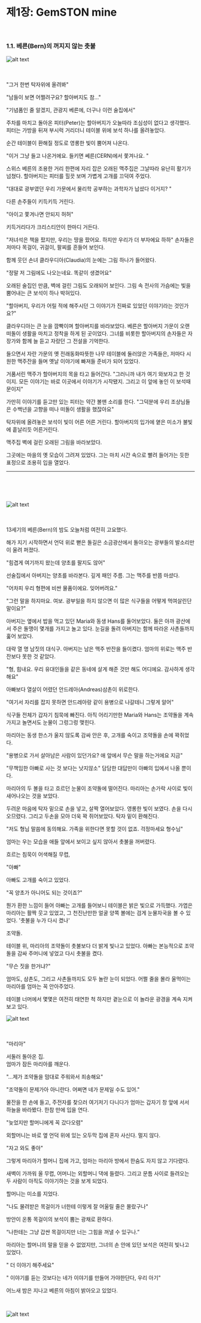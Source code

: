 # 제1장: GemSTON mine


<br>

### 1.1. 베른(Bern)의 꺼지지 않는 촛불
![alt text](image.png)
<br><br><br>

"그거 한번 탁자위에 올려봐"

"남들이 보면 어쩔려구요? 할아버지도 참..."

"기념품인 줄 알겠지, 관광지 베른에, 더구나 이런 술집에서"

주차를 마치고 돌아온 피터(Peter)는 할아버지가 오늘따라 조심성이 없다고 생각했다. 피터는 가방을 뒤져 부시럭 거리더니 테이블 위에 보석 하나를 올려놓았다.

순간 테이블이 환해질 정도로 영롱한 빛이 뿜어져 나온다.

"이거 그냥 들고 나온거에요. 들키면 쎄른(CERN)에서 쫓겨나요. "

스위스 베른의 조용한 거리 한편에 자리 잡은 오래된 맥주집은 그날따라 유난히 활기가 넘쳤다. 할아버지는 피터를 힐끗 보며 가볍게 고개를 끄덕여 주었다.

"대대로 광부였던 우리 가문에서 물리학 공부하는 과학자가 납셨다 이거지? "

다른 손주들이 키득키득 거린다.

"아이고 쫓겨나면 안되지 허허"

키득거리다가 크리스티안이 한마디 거든다.

"저녀석은 책을 팠지만, 우리는 땅을 팠어요. 하지만 우리가 더 부자에요 하하" 손자들은 저마다 목걸이, 귀걸이, 팔찌를 흔들어 보인다.

함께 웃던 손녀 클라우디아(Claudia)의 눈에는 그림 하나가 들어왔다.

"정말 저 그림에도 나오는네요. 똑같이 생겼어요"

오래된 술집인 만큼, 벽에 걸린 그림도 오래되어 보인다. 그림 속 전사의 가슴에는 빛을 뿜어내는 큰 보석이 하나 박혀있다.

"할아버지, 우리가 어릴 적에 해주시던 그 이야기가 진짜로 있었던 이야기라는 것인가요?"

클라우디아는 큰 눈을 깜빡이며 할아버지를 바라보았다. 베른은 할아버지 가문이 오랜 떠돌이 생활을 마치고 정착을 하게 된 곳이었다. 그녀를 비롯한 할아버지의 손자들은 자장가와 함께 늘 듣고 자랐던 그 전설을 기억한다.

들으면서 자란 가문의 옛 전래동화따뜻한 나무 테이블에 둘러앉은 가족들은, 저마다 시원한 맥주잔을 들며 옛날 이야기에 빠져들 준비가 되어 있었다.

거품서린 맥주가 할아버지의 목을 타고 들어간다. "그러니까 내가 여기 와보자고 한 것이지. 모든 이야기는 바로 이곳에서 이야기가 시작됐지. 그리고 이 앞에 놓인 이 보석때문이지"

가만히 이야기를 듣고만 있는 피터는 약간 볼맨 소리를 한다. "그덕분에 우리 조상님들은 수백년을 고향을 떠나 떠돌이 생활을 했잖아요"

탁자위에 올려놓은 보석이 빛이 어른 어른 거린다. 할아버지의 입가에 옅은 미소가 불빛에 흩날리듯 어른거린다.

맥주집 벽에 걸린 오래된 그림을 바라보았다.

그곳에는 마을의 옛 모습이 그려져 있었다. 그는 마치 시간 속으로 빨려 들어가는 듯한 표정으로 조용히 입을 열었다.



--------------------------------
<br><br><br>

![alt text](image-4.png)
<br><br><br>

13세기의 베른(Bern)의 밤도 오늘처럼 여전히 고요했다.

해가 지기 시작하면서 언덕 위로 뻗은 돌길은 소금광산에서 돌아오는 광부들의 발소리만이 울려 퍼졌다.

"힘겹게 여기까지 왔는데 양초를 팔지도 않어"

선술집에서 아버지는 양초를 바라본다. 깊게 패인 주름. 그는 맥주를 반쯤 마셨다.

"어차피 우리 형편에 비싼 물품이에요. 잊어버려요."

"그런 말을 하지마요. 여보. 광부일을 하지 않으면 이 많은 식구들을 어떻게 먹여살린단 말이요?"

아버지는 옆에서 밥을 먹고 있던 Maria와 동생 Hans를 둘어보았다. 둘은 아까 광산에서 주은 돌맹이 몇개를 가지고 놀고 있다. 눈길을 돌려 아버지는 함께 따라온 사촌들까지 훑어 보았다.

대략 열 명 남짓의 대식구. 아버지는 남은 맥주 반잔을 들이켰다.
엄마의 위로는 맥주 반 잔보다 못한 것 같았다.

"형, 힘내요. 우리 유대인들을 같은 동네에 살게 해준 것만 해도 어디에요. 감사하게 생각해요"

아빠보다 열살이 어렸던 안드레아(Andreas)삼촌이 위로한다.

"여기서 자리를 잡지 못하면 안드레아랑 같이 용병으로 나갈테니 그렇게 알어"

식구들 전체가 갑자기 침묵에 빠진다. 아직 어리기만한 Maria와 Hans는 조약돌을 계속 가지고 놀면서도 눈물이 그렁그렁 맺힌다.

마리아는 동생 한스가 울지 않도록 감싸 안은 후, 고개를 숙이고 조약돌을 손에 꽉쥐었다.

"용병으로 가서 살아남은 사람이 있던가요? 애 앞에서 무슨 말을 하는거에요 지금"

"무책임한 아빠로 사는 것 보다는 낫지않소" 담담한 대답만이 아빠의 입에서 나올 뿐이다.

마리아의 두 볼을 타고 흐르던 눈물이 조약돌에 떨어진다. 마리아는 손가락 사이로 빛이 새어나오는 것을 보았다.

두려운 마음에 탁자 밑으로 손을 넣고, 살짝 열어보았다. 영롱한 빛이 보였다.
손을 다시 오므렸다. 그리고 두손을 모아 더욱 꽉 쥐어보았다. 탁자 밑이 환해진다.

"저도 형님 말씀에 동의해요. 가족을 위한다면 못할 것이 없죠. 걱정마세요 형수님"

엄마는 우는 모습을 애들 앞에서 보이고 싶지 않아서 촛불을 꺼버렸다.

흐르는 침묵이 어색해질 무렵,

"아빠"

아빠도 고개를 숙이고 있었다.

"꼭 양초가 아니어도 되는 것이죠?"

뭔가 환한 느낌이 들어 아빠는 고개를 들어보니 테이블은 밝은 빛으로 가득했다.
가엽은 마리아는 활짝 웃고 있었고, 그 천진난만한 얼굴 양쪽 볼에는 검게 눈물자국을 볼 수 있었다. '촛불을 누가 다시 켰나'

조약돌.

테이블 위, 마리아의 조약돌이 촛불보다 더 밝게 빛나고 있었다. 아빠는 본능적으로 조약돌을 감싸 주머니에 넣었고 다시 촛불을 켰다.

"무슨 짓을 한거냐?"

엄마도, 삼촌도, 그리고 사촌들까지도 모두 놀란 눈이 되었다.
어쩔 줄을 몰라 울먹이는 마리아를 엄마는 꼭 안아주었다.


테이블 너머에서 몇몇은 여전히 태연한 척 하지만 곁눈으로 이 놀라운 광경을 계속 지켜보고 있다.
<br>

![alt text](image-2.png)
<br><br><br>


"마리아"

서둘러 돌아온 집.
<br> 엄마가 잠든 마리아를 깨운다.

"...제가 조약돌을 맘대로 주워와서 죄송해요"

"조약돌이 문제가아 아니란다. 어쩌면 네가 문제일 수도 있어."

물잔을 한 손에 들고, 주전자를 찾으러 여기저기 다니다가 엄마는 갑자기 창 앞에 서서 하늘을 바라봤다. 한참 만에 입을 연다.

"늦었지만 할머니에게 꼭 갔다오렴"

외할머니는 바로 옆 언덕 위에 있는 오두막 집에 혼자 사신다. 멀지 않다.

"자고 와도 좋아"

그렇게 마리아가 할머니 집에 가고, 엄마는 마리아 방에서 한숨도 자지 않고 기다렸다.

새벽이 가까워 올 무렵, 어머니는 외할머니 댁에 들렸다. 그리고 문틈 사이로 들려오는 두 사람이 아직도 이야기하는 것을 보게 되었다.

할머니는 미소를 지었다.

"나도 물려받은 목걸이가 너한테 이렇게 잘 어울릴 줄은 몰랐구나"

방안이 온통 목걸이의 보석이 뿜는 광채로 환하다.

“나한테는 그냥 갑싼 목걸이지만 너는 그힘을 꺼낼 수 있구나.”

마리아는 할머니의 말을 믿을 수 없었지만, 그녀의 손 안에 있던 보석은 여전히 빛나고 있었다.

" 더 이야기 해주세요"

" 이야기를 듣는 것보다는 네가 이야기를 만들어 가야한단다, 우리 아기"

어느새 밤은 지나고 베른의 아침이 밝아오고 있었다.

<br>

![alt text](image-5.png)
<br><br><br>
